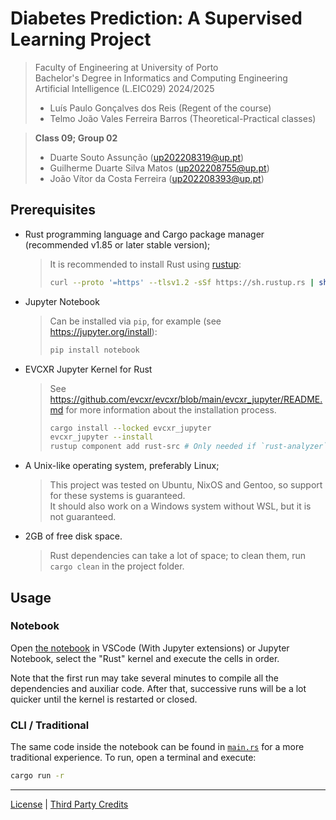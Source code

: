 # Diabetes Prediction: A Supervised Learning Project

> Faculty of Engineering at University of Porto  
> Bachelor's Degree in Informatics and Computing Engineering  
> Artificial Intelligence (L.EIC029) 2024/2025
>
> - Luís Paulo Gonçalves dos Reis (Regent of the course)
> - Telmo João Vales Ferreira Barros (Theoretical-Practical classes)

> **Class 09; Group 02**
>
> - Duarte Souto Assunção (up202208319@up.pt)
> - Guilherme Duarte Silva Matos (up202208755@up.pt)
> - João Vítor da Costa Ferreira (up202208393@up.pt)

## Prerequisites

- Rust programming language and Cargo package manager (recommended v1.85 or later stable version);
  > It is recommended to install Rust using [rustup](https://www.rust-lang.org/tools/install):
  >
  > ```bash
  > curl --proto '=https' --tlsv1.2 -sSf https://sh.rustup.rs | sh
  > ```
- Jupyter Notebook
  > Can be installed via `pip`, for example (see https://jupyter.org/install):
  >
  > ```bash
  > pip install notebook
  > ```
- EVCXR Jupyter Kernel for Rust
  > See https://github.com/evcxr/evcxr/blob/main/evcxr_jupyter/README.md for more
  > information about the installation process.
  >
  > ```bash
  > cargo install --locked evcxr_jupyter
  > evcxr_jupyter --install
  > rustup component add rust-src # Only needed if `rust-analyzer` is not installed
  > ```
- A Unix-like operating system, preferably Linux;
  > This project was tested on Ubuntu, NixOS and Gentoo, so support for these systems is guaranteed.  
  > It should also work on a Windows system without WSL, but it is not guaranteed.
- 2GB of free disk space.
  > Rust dependencies can take a lot of space; to clean them, run `cargo clean` in the project folder.

## Usage

### Notebook

Open [the notebook](./notebook.ipynb) in VSCode (With Jupyter extensions) or Jupyter Notebook,
select the "Rust" kernel and execute the cells in order.

Note that the first run may take several minutes to compile all the dependencies and 
auxiliar code. After that, successive runs will be a lot quicker until the kernel
is restarted or closed.

### CLI / Traditional

The same code inside the notebook can be found in [`main.rs`](./src/main.rs) for
a more traditional experience. To run, open a terminal and execute:
```bash
cargo run -r
```

---

[License](LICENSE) | [Third Party Credits](THIRDPARTY.md)

